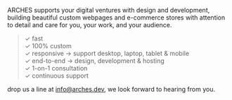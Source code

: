 ARCHES supports your digital ventures with design and development, building beautiful custom webpages and e-commerce stores with attention to detail and care for you, your work, and your audience.

>✓ fast\
✓ 100% custom\
✓ responsive → support desktop, laptop, tablet & mobile\
✓ end-to-end → design, development & hosting\
✓ 1-on-1 consultation\
✓ continuous support


drop us a line at info@arches.dev, we look forward to hearing from you.
